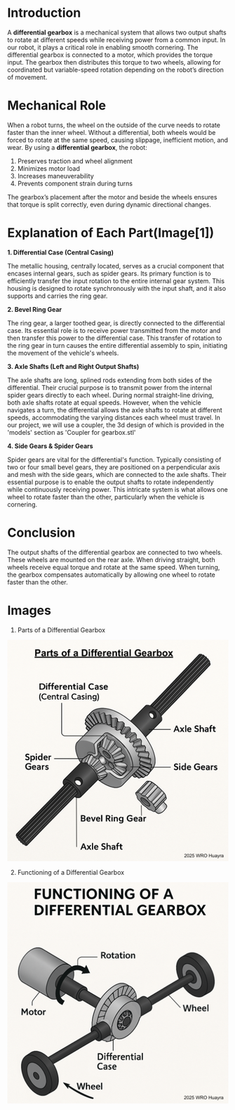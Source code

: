 # Introduction  
  
A **differential gearbox** is a mechanical system that allows two output shafts to rotate at different speeds while receiving power from a common input. In our robot, it plays a critical role in enabling smooth cornering. The differential gearbox is connected to a motor, which provides the torque input. The gearbox then distributes this torque to two wheels, allowing for coordinated but variable-speed rotation depending on the robot’s direction of movement.  
  
# Mechanical Role  
  
When a robot turns, the wheel on the outside of the curve needs to rotate faster than the inner wheel. Without a differential, both wheels would be forced to rotate at the same speed, causing slippage, inefficient motion, and wear. By using a **differential gearbox**, the robot:  
1. Preserves traction and wheel alignment  
2. Minimizes motor load  
3. Increases maneuverability  
4. Prevents component strain during turns  
  
The gearbox’s placement after the motor and beside the wheels ensures that torque is split correctly, even during dynamic directional changes.  
  
# Explanation of Each Part(Image[1])  
  
**1. Differential Case (Central Casing)**  
  
The metallic housing, centrally located, serves as a crucial component that encases internal gears, such as spider gears. Its primary function is to efficiently transfer the input rotation to the entire internal gear system. This housing is designed to rotate synchronously with the input shaft, and it also supports and carries the ring gear.  
  
**2. Bevel Ring Gear**  
  
The ring gear, a larger toothed gear, is directly connected to the differential case. Its essential role is to receive power transmitted from the motor and then transfer this power to the differential case. This transfer of rotation to the ring gear in turn causes the entire differential assembly to spin, initiating the movement of the vehicle's wheels.  
  
**3. Axle Shafts (Left and Right Output Shafts)**  
  
The axle shafts are long, splined rods extending from both sides of the differential. Their crucial purpose is to transmit power from the internal spider gears directly to each wheel. During normal straight-line driving, both axle shafts rotate at equal speeds. However, when the vehicle navigates a turn, the differential allows the axle shafts to rotate at different speeds, accommodating the varying distances each wheel must travel. In our project, we will use a coupler, the 3d design of which is provided in the 'models' section as 'Coupler for gearbox.stl'
  
**4. Side Gears & Spider Gears**  
  
Spider gears are vital for the differential's function. Typically consisting of two or four small bevel gears, they are positioned on a perpendicular axis and mesh with the side gears, which are connected to the axle shafts. Their essential purpose is to enable the output shafts to rotate independently while continuously receiving power. This intricate system is what allows one wheel to rotate faster than the other, particularly when the vehicle is cornering.  
  
# Conclusion  
  
The output shafts of the differential gearbox are connected to two wheels. These wheels are mounted on the rear axle. When driving straight, both wheels receive equal torque and rotate at the same speed. When turning, the gearbox compensates automatically by allowing one wheel to rotate faster than the other.  
  
# Images  
  
1. Parts of a Differential Gearbox  
  
![Parts of a Differential Gearbox](Attachments/DifferentialGearbox_parts.png)  
  
2. Functioning of a Differential Gearbox  

![Functioning of a Differential Gearbox](Attachments/DifferentialGearbox_functioning.png)
